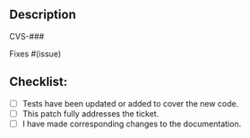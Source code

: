 <!-- Keep your pull requests (PRs) as atomic as possible. That increases the likelihood that an individual PR won't be stuck because of adjacent problems, merge conflicts, or code review.
Your merged PR is going to appear in the automatically generated release notes on GitHub. So the clearer the title the better. -->
## Description
<!-- Please include a summary of the change. Also include relevant motivation and context. -->

<!-- Jira ticket number (e.g., 123). Delete if there's no ticket. -->
CVS-###

<!-- Remove if not applicable -->
Fixes #(issue)

## Checklist:
- [ ] Tests have been updated or added to cover the new code. <!-- If the change isn't maintenance related, update the tests at https://github.com/openvinotoolkit/openvino.genai/tree/master/tests or explain in the description why the tests don't need an update. -->
- [ ] This patch fully addresses the ticket. <!--- If follow-up pull requests are needed, specify in description. -->
- [ ] I have made corresponding changes to the documentation. <!-- Run github.com/\<username>/openvino.genai/actions/workflows/deploy_gh_pages.yml on your fork with your branch as a parameter to deploy a test version with the updated content. Replace this comment with the link to the built docs. -->
